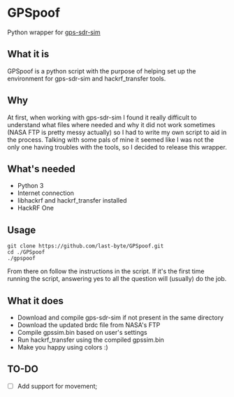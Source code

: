 # GPSpoof
Python wrapper for [gps-sdr-sim](https://github.com/osqzss/gps-sdr-sim)

## What it is
GPSpoof is a python script with the purpose of helping set up the environment for gps-sdr-sim and hackrf_transfer tools.

## Why
At first, when working with gps-sdr-sim I found it really difficult to understand what files where needed and why it did not work sometimes (NASA FTP is pretty messy actually) so I had to write my own script to aid in the process. Talking with some pals of mine it seemed like I was not the only one having troubles with the tools, so I decided to release this wrapper.

## What's needed
* Python 3
* Internet connection
* libhackrf and hackrf_transfer installed
* HackRF One

## Usage
```
git clone https://github.com/last-byte/GPSpoof.git
cd ./GPSpoof
./gpspoof
```
From there on follow the instructions in the script. If it's the first time running the script, answering yes to all the question will (usually) do the job.

## What it does
* Download and compile gps-sdr-sim if not present in the same directory
* Download the updated brdc file from NASA's FTP
* Compile gpssim.bin based on user's settings
* Run hackrf_transfer using the compiled gpssim.bin
* Make you happy using colors :)

## TO-DO
* [ ] Add support for movement;
